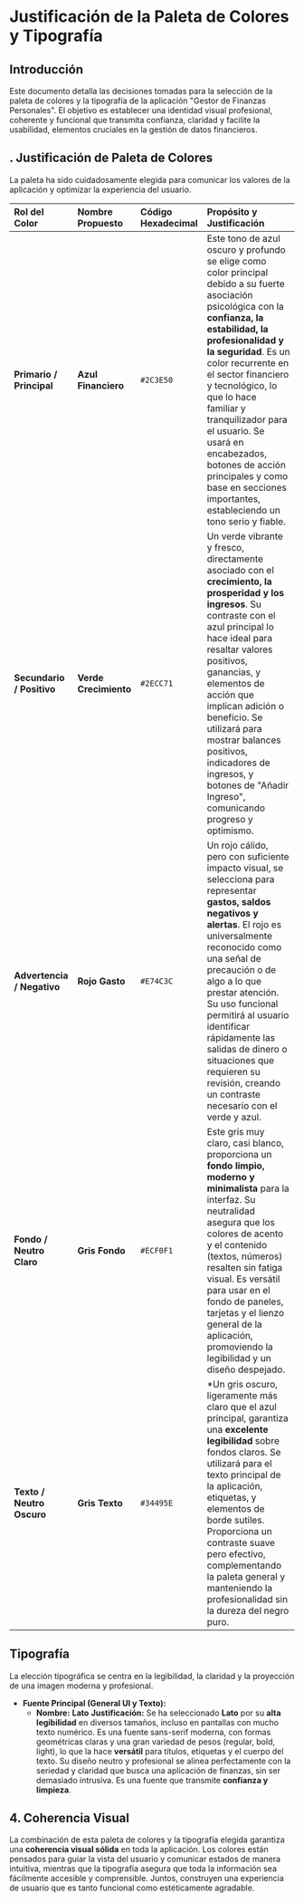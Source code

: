 # Justificación de la Paleta de Colores y Tipografía

## Introducción

Este documento detalla las decisiones tomadas para la selección de la paleta de colores y la tipografía de la aplicación "Gestor de Finanzas Personales". El objetivo es establecer una identidad visual profesional, coherente y funcional que transmita confianza, claridad y facilite la usabilidad, elementos cruciales en la gestión de datos financieros.

## . Justificación de Paleta de Colores

La paleta ha sido cuidadosamente elegida para comunicar los valores de la aplicación y optimizar la experiencia del usuario.

| Rol del Color              | Nombre Propuesto     | Código Hexadecimal | Propósito y Justificación                                                                                                                                                                                                                                                                                                                                                                                                          |
| :------------------------- | :------------------- | :----------------- | :------------------------------------------------------------------------------------------------------------------------------------------------------------------------------------------------------------------------------------------------------------------------------------------------------------------------------------------------------------------------------------------------------------------- |
| **Primario / Principal** | **Azul Financiero** | `#2C3E50`          | Este tono de azul oscuro y profundo se elige como color principal debido a su fuerte asociación psicológica con la **confianza, la estabilidad, la profesionalidad y la seguridad**. Es un color recurrente en el sector financiero y tecnológico, lo que lo hace familiar y tranquilizador para el usuario. Se usará en encabezados, botones de acción principales y como base en secciones importantes, estableciendo un tono serio y fiable. |
| **Secundario / Positivo** | **Verde Crecimiento**| `#2ECC71`          | Un verde vibrante y fresco, directamente asociado con el **crecimiento, la prosperidad y los ingresos**. Su contraste con el azul principal lo hace ideal para resaltar valores positivos, ganancias, y elementos de acción que implican adición o beneficio. Se utilizará para mostrar balances positivos, indicadores de ingresos, y botones de "Añadir Ingreso", comunicando progreso y optimismo.                                                                    |
| **Advertencia / Negativo** | **Rojo Gasto** | `#E74C3C`          | Un rojo cálido, pero con suficiente impacto visual, se selecciona para representar **gastos, saldos negativos y alertas**. El rojo es universalmente reconocido como una señal de precaución o de algo a lo que prestar atención. Su uso funcional permitirá al usuario identificar rápidamente las salidas de dinero o situaciones que requieren su revisión, creando un contraste necesario con el verde y azul.                                                         |
| **Fondo / Neutro Claro** | **Gris Fondo** | `#ECF0F1`          | Este gris muy claro, casi blanco, proporciona un **fondo limpio, moderno y minimalista** para la interfaz. Su neutralidad asegura que los colores de acento y el contenido (textos, números) resalten sin fatiga visual. Es versátil para usar en el fondo de paneles, tarjetas y el lienzo general de la aplicación, promoviendo la legibilidad y un diseño despejado.                                                                                     |
| **Texto / Neutro Oscuro** | **Gris Texto** | `#34495E`          | *Un gris oscuro, ligeramente más claro que el azul principal, garantiza una **excelente legibilidad** sobre fondos claros. Se utilizará para el texto principal de la aplicación, etiquetas, y elementos de borde sutiles. Proporciona un contraste suave pero efectivo, complementando la paleta general y manteniendo la profesionalidad sin la dureza del negro puro.                                                                                  |

## Tipografía

La elección tipográfica se centra en la legibilidad, la claridad y la proyección de una imagen moderna y profesional.

* **Fuente Principal (General UI y Texto):**
    * **Nombre:** **Lato**
  **Justificación:** Se ha seleccionado **Lato** por su **alta legibilidad** en diversos tamaños, incluso en pantallas con mucho texto numérico. Es una fuente sans-serif moderna, con formas geométricas claras y una gran variedad de pesos (regular, bold, light), lo que la hace **versátil** para títulos, etiquetas y el cuerpo del texto. Su diseño neutro y profesional se alinea perfectamente con la seriedad y claridad que busca una aplicación de finanzas, sin ser demasiado intrusiva. Es una fuente que transmite **confianza y limpieza**.

## 4. Coherencia Visual

La combinación de esta paleta de colores y la tipografía elegida garantiza una **coherencia visual sólida** en toda la aplicación. Los colores están pensados para guiar la vista del usuario y comunicar estados de manera intuitiva, mientras que la tipografía asegura que toda la información sea fácilmente accesible y comprensible. Juntos, construyen una experiencia de usuario que es tanto funcional como estéticamente agradable.
